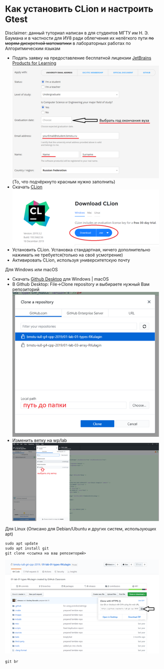 # Как установить CLion и настроить Gtest

Disclaimer: данный туториал написан в для студентов МГТУ им Н. Э. Баумана и в частности для ИУ8 ради облегчения их нелёгкого пути ~~по морям дискретной математики~~ в лабораторных работах по Алгоритмическим языкам

* Подать заявку на предоставление бесплатной лицензии [JetBrains Products for Learning](https://www.jetbrains.com/shop/eform/students)
![Скриншот с сайта подачи заявки](https://github.com/RKulagin/Clion-GTest/blob/inWork/img/studentsLicence.png)
(То, что подчёркнуто красным нужно заполнить)
* Скачать [CLion](https://www.jetbrains.com/clion/)
![Скриншот с сайта загрузки](https://github.com/RKulagin/Clion-GTest/blob/inWork/img/downloadCLion.png)
* Установить CLion. 
Установка стандартная, ничего дополнительно нажимать не требуется(только на своё усмотрение)
* Активировать CLion, используя университетскую почту


Для Windows или macOS
* Скачать [Github Desktop](https://desktop.github.com/) для Windows | macOS
* В Github Desktop: File->Clone repository и выбираете нужный Вам репозиторий
![Clone repository](https://github.com/RKulagin/Clion-GTest/blob/inWork/img/cloneRepo.png)
* Изменить ветку на wp/lab
![Change branch](https://github.com/RKulagin/Clion-GTest/blob/inWork/img/branch.png)


Для Linux (Описано для Debian/Ubuntu и других систем, использующих apt)
```shell script
sudo apt update
sudo apt install git
git clone <ссылка на ваш репозиторий>
```
![Copy link](https://github.com/RKulagin/Clion-GTest/blob/inWork/img/copyLink.png)
```shell script
git br
```
